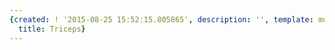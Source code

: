 ```yaml
---
{created: ! '2015-08-25 15:52:15.805865', description: '', template: muscle.html,
  title: Triceps}
---
```

